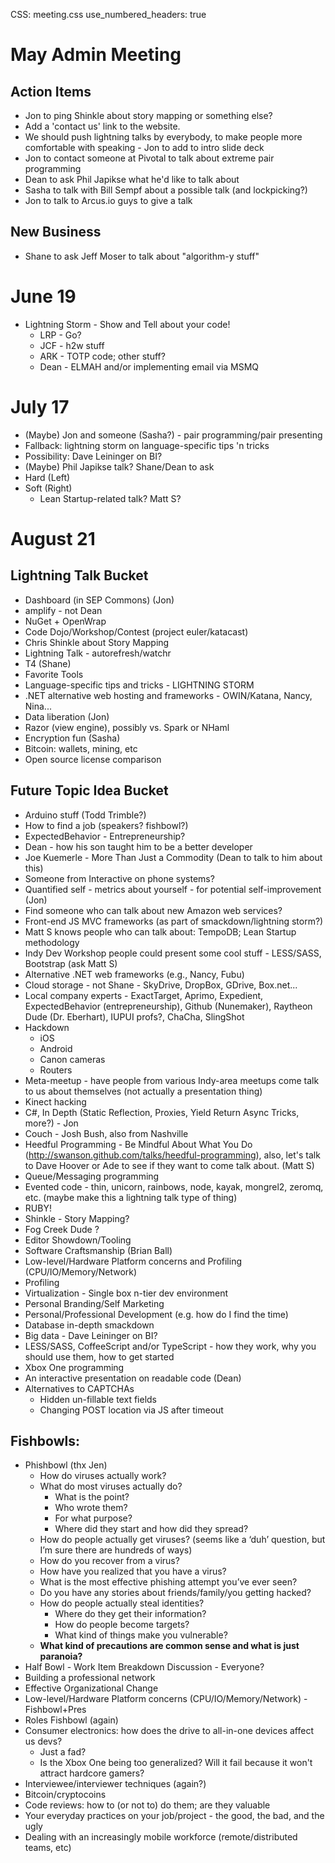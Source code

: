 CSS: meeting.css
use_numbered_headers: true

# May Admin Meeting

## Action Items
* Jon to ping Shinkle about story mapping or something else?
* Add a 'contact us' link to the website.
* We should push lightning talks by everybody, to make people more comfortable with speaking - Jon to add to intro slide deck
* Jon to contact someone at Pivotal to talk about extreme pair programming
* Dean to ask Phil Japikse what he'd like to talk about
* Sasha to talk with Bill Sempf about a possible talk (and lockpicking?)
* Jon to talk to Arcus.io guys to give a talk

## New Business
* Shane to ask Jeff Moser to talk about "algorithm-y stuff"

# June 19
* Lightning Storm - Show and Tell about your code!
  * LRP - Go?
  * JCF - h2w stuff
  * ARK - TOTP code; other stuff?
  * Dean - ELMAH and/or implementing email via MSMQ

# July 17
* (Maybe) Jon and someone (Sasha?) - pair programming/pair presenting
* Fallback: lightning storm on language-specific tips 'n tricks
* Possibility: Dave Leininger on BI?
* (Maybe) Phil Japikse talk? Shane/Dean to ask
* Hard (Left)
* Soft (Right)
  * Lean Startup-related talk? Matt S?

# August 21
  
## Lightning Talk Bucket
* Dashboard (in SEP Commons) (Jon)
* amplify - not Dean
* NuGet + OpenWrap
* Code Dojo/Workshop/Contest (project euler/katacast)
* Chris Shinkle about Story Mapping
* Lightning Talk - autorefresh/watchr
* T4 (Shane)
* Favorite Tools
* Language-specific tips and tricks - LIGHTNING STORM
* .NET alternative web hosting and frameworks - OWIN/Katana, Nancy, Nina...
* Data liberation (Jon)
* Razor (view engine), possibly vs. Spark or NHaml
* Encryption fun (Sasha)
* Bitcoin: wallets, mining, etc
* Open source license comparison

## Future Topic Idea Bucket
* Arduino stuff (Todd Trimble?)
* How to find a job (speakers? fishbowl?)
* ExpectedBehavior - Entrepreneurship?
* Dean - how his son taught him to be a better developer
* Joe Kuemerle - More Than Just a Commodity (Dean to talk to him about this)
* Someone from Interactive on phone systems?
* Quantified self - metrics about yourself - for potential self-improvement (Jon)
* Find someone who can talk about new Amazon web services?
* Front-end JS MVC frameworks (as part of smackdown/lightning storm?)
* Matt S knows people who can talk about: TempoDB; Lean Startup methodology
* Indy Dev Workshop people could present some cool stuff - LESS/SASS, Bootstrap (ask Matt S)
* Alternative .NET web frameworks (e.g., Nancy, Fubu)
* Cloud storage - not Shane - SkyDrive, DropBox, GDrive, Box.net...
* Local company experts - ExactTarget, Aprimo, Expedient, ExpectedBehavior (entrepreneurship), Github (Nunemaker), Raytheon Dude (Dr. Eberhart), IUPUI profs?, ChaCha, SlingShot
* Hackdown
  * iOS
  * Android
  * Canon cameras
  * Routers
* Meta-meetup - have people from various Indy-area meetups come talk to us about themselves (not actually a presentation thing)
* Kinect hacking
* C#, In Depth (Static Reflection, Proxies, Yield Return Async Tricks, more?) - Jon
* Couch - Josh Bush, also from Nashville
* Heedful Programming - Be Mindful About What You Do (http://swanson.github.com/talks/heedful-programming), also, let's talk to Dave Hoover or Ade to see if they want to come talk about. (Matt S)
* Queue/Messaging programming
* Evented code - thin, unicorn, rainbows, node, kayak, mongrel2, zeromq, etc. (maybe make this a lightning talk type of thing)
* RUBY!
* Shinkle - Story Mapping?
* Fog Creek Dude ?
* Editor Showdown/Tooling
* Software Craftsmanship (Brian Ball)
* Low-level/Hardware Platform concerns and Profiling (CPU/IO/Memory/Network)
* Profiling 
* Virtualization - Single box n-tier dev environment
* Personal Branding/Self Marketing
* Personal/Professional Development (e.g. how do I find the time)
* Database in-depth smackdown
* Big data - Dave Leininger on BI?
* LESS/SASS, CoffeeScript and/or TypeScript - how they work, why you should use them, how to get started
* Xbox One programming
* An interactive presentation on readable code (Dean)
* Alternatives to CAPTCHAs
  * Hidden un-fillable text fields
  * Changing POST location via JS after timeout

## Fishbowls:
* Phishbowl (thx Jen)
  * How do viruses actually work?
  * What do most viruses actually do?
    * What is the point?
    * Who wrote them?
    * For what purpose?
    * Where did they start and how did they spread?
  * How do people actually get viruses?  (seems like a ‘duh’ question, but I’m sure there are hundreds of ways)
  * How do you recover from a virus?
  * How have you realized that you have a virus?
  * What is the most effective phishing attempt you’ve ever seen?
  * Do you have any stories about friends/family/you getting hacked?
  * How do people actually steal identities?
    * Where do they get their information?
    * How do people become targets?
    * What kind of things make you vulnerable?
  * **What kind of precautions are common sense and what is just paranoia?**
* Half Bowl - Work Item Breakdown Discussion - Everyone?
* Building a professional network
* Effective Organizational Change
* Low-level/Hardware Platform concerns (CPU/IO/Memory/Network) - Fishbowl+Pres
* Roles Fishbowl (again)
* Consumer electronics: how does the drive to all-in-one devices affect us devs?
  * Just a fad?
  * Is the Xbox One being too generalized? Will it fail because it won't attract hardcore gamers?
* Interviewee/interviewer techniques (again?)
* Bitcoin/cryptocoins
* Code reviews: how to (or not to) do them; are they valuable
* Your everyday practices on your job/project - the good, the bad, and the ugly
* Dealing with an increasingly mobile workforce (remote/distributed teams, etc)
